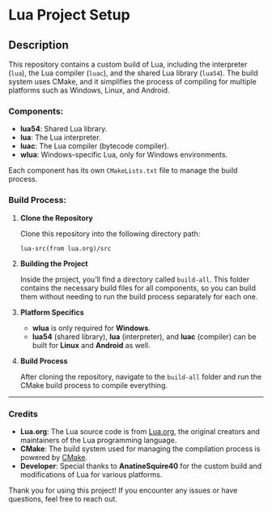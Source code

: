 # Lua Project Setup

## Description

This repository contains a custom build of Lua, including the interpreter (`lua`), the Lua compiler (`luac`), and the shared Lua library (`lua54`). The build system uses CMake, and it simplifies the process of compiling for multiple platforms such as Windows, Linux, and Android.

### Components:
- **lua54**: Shared Lua library.
- **lua**: The Lua interpreter.
- **luac**: The Lua compiler (bytecode compiler).
- **wlua**: Windows-specific Lua, only for Windows environments.

Each component has its own `CMakeLists.txt` file to manage the build process.

### Build Process:
1. **Clone the Repository**
   
   Clone this repository into the following directory path:
   ```plaintext
   lua-src(from lua.org)/src
   ```

2. **Building the Project**

    Inside the project, you’ll find a directory called `build-all`. This folder contains the necessary build files for all components, so you can build them without needing to run the build process separately for each one.

3. **Platform Specifics**

    - **wlua** is only required for **Windows**.
    - **lua54** (shared library), **lua** (interpreter), and **luac** (compiler) can be built for **Linux** and **Android** as well.

4. **Build Process**

    After cloning the repository, navigate to the `build-all` folder and run the CMake build process to compile everything.

---

### Credits

- **Lua.org**: The Lua source code is from [Lua.org](https://lua.org), the original creators and maintainers of the Lua programming language.
- **CMake**: The build system used for managing the compilation process is powered by [CMake](https://cmake.org).
- **Developer**: Special thanks to **AnatineSquire40** for the custom build and modifications of Lua for various platforms.

Thank you for using this project! If you encounter any issues or have questions, feel free to reach out.
